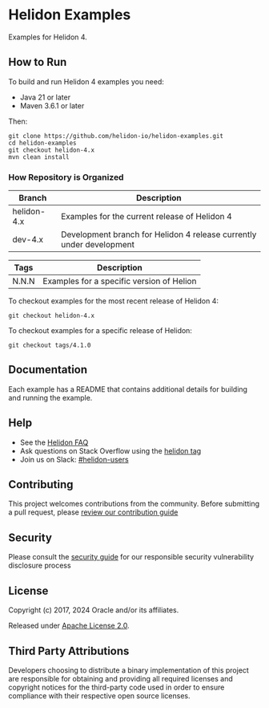 
# Helidon Examples

Examples for Helidon 4.

## How to Run

To build and run Helidon 4 examples you need:

* Java 21 or later
* Maven 3.6.1 or later

Then:

```
git clone https://github.com/helidon-io/helidon-examples.git
cd helidon-examples
git checkout helidon-4.x
mvn clean install
```

### How Repository is Organized

| Branch        | Description |
| ------------- |-------------|
| helidon-4.x   | Examples for the current release of Helidon 4 |
| dev-4.x       | Development branch for Helidon 4 release currently under development |

| Tags          | Description |
| ------------- |-------------|
| N.N.N         | Examples for a specific version of Helion |

To checkout examples for the most recent release of Helidon 4:

```
git checkout helidon-4.x
```

To checkout examples for a specific release of Helidon:

```
git checkout tags/4.1.0
```

## Documentation

Each example has a README that contains additional details for building and running the example.

## Help

* See the [Helidon FAQ](https://github.com/oracle/helidon/wiki/FAQ)
* Ask questions on Stack Overflow using the [helidon tag](https://stackoverflow.com/tags/helidon)
* Join us on Slack: [#helidon-users](http://slack.helidon.io)

## Contributing

This project welcomes contributions from the community. Before submitting a pull request, please [review our contribution guide](./CONTRIBUTING.md)

## Security

Please consult the [security guide](./SECURITY.md) for our responsible security vulnerability disclosure process

## License

Copyright (c) 2017, 2024 Oracle and/or its affiliates.

Released under [Apache License 2.0](./LICENSE.txt).

## Third Party Attributions

Developers choosing to distribute a binary implementation of this project are responsible for obtaining and providing all required licenses and copyright notices for the third-party code used in order to ensure compliance with their respective open source licenses.
